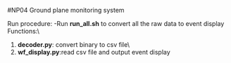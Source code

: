 #NP04 Ground plane monitoring system

Run procedure:
-Run **run_all.sh** to convert all the raw data to event display\
 Functions:\
 1) **decoder.py**: convert binary to csv file\
 2) **wf_display.py**:read csv file and output event display  
